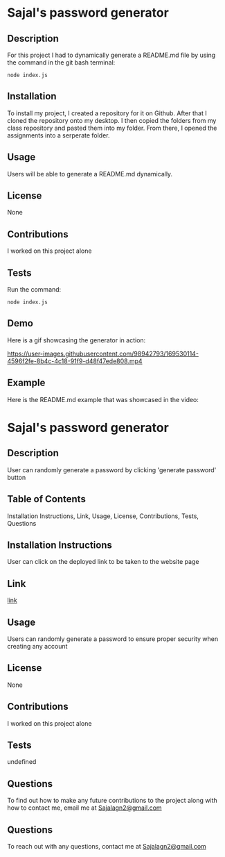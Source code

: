 
# Sajal's password generator
## Description
For this project I had to dynamically generate a README.md file by using the command in the git bash terminal:
```
node index.js
```
## Installation 
To install my project, I created a repository for it on Github. After that I cloned the repository onto my desktop. I then copied the folders from my class repository and pasted them into my folder. From there, I opened the assignments into a serperate folder.
## Usage
Users will be able to generate a README.md dynamically.
## License
None
## Contributions
I worked on this project alone
## Tests
Run the command:
```
node index.js
```
## Demo
Here is a gif showcasing the generator in action:



https://user-images.githubusercontent.com/98942793/169530114-4596f2fe-8b4c-4c18-91f9-d48f47ede808.mp4



## Example
Here is the README.md example that was showcased in the video:

# Sajal's password generator
## Description
User can randomly generate a password by clicking 'generate password' button
## Table of Contents
Installation Instructions, Link, Usage, License, Contributions, Tests, Questions
## Installation Instructions
User can click on the deployed link to be taken to the website page
## Link
[link](https://sajalagn123.github.io/hw3-js-passwordgen-sajal/)
## Usage
Users can randomly generate a password to ensure proper security when creating any account
## License
None
## Contributions
I worked on this project alone
## Tests
undefined
## Questions
To find out how to make any future contributions to the project along with how to contact me, email me at Sajalagn2@gmail.com

## Questions
To reach out with any questions, contact me at Sajalagn2@gmail.com
            
